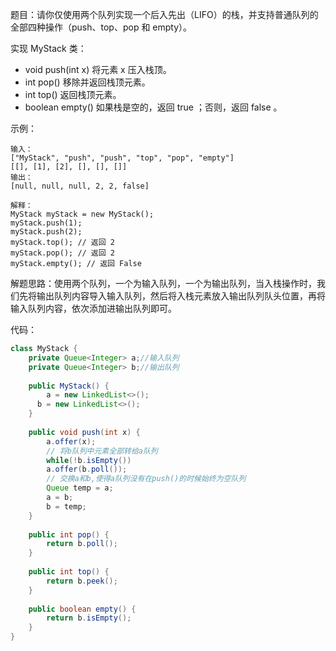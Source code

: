题目：请你仅使用两个队列实现一个后入先出（LIFO）的栈，并支持普通队列的全部四种操作（push、top、pop 和 empty）。

实现 MyStack 类：

- void push(int x) 将元素 x 压入栈顶。
- int pop() 移除并返回栈顶元素。
- int top() 返回栈顶元素。
- boolean empty() 如果栈是空的，返回 true ；否则，返回 false 。

示例：

```shell
输入：
["MyStack", "push", "push", "top", "pop", "empty"]
[[], [1], [2], [], [], []]
输出：
[null, null, null, 2, 2, false]

解释：
MyStack myStack = new MyStack();
myStack.push(1);
myStack.push(2);
myStack.top(); // 返回 2
myStack.pop(); // 返回 2
myStack.empty(); // 返回 False
```

解题思路：使用两个队列，一个为输入队列，一个为输出队列，当入栈操作时，我们先将输出队列内容导入输入队列，然后将入栈元素放入输出队列队头位置，再将输入队列内容，依次添加进输出队列即可。

代码：

```java
class MyStack {
    private Queue<Integer> a;//输入队列
    private Queue<Integer> b;//输出队列
  
    public MyStack() {
	    a = new LinkedList<>();
  	  b = new LinkedList<>();
    }
    
    public void push(int x) {
        a.offer(x);
        // 将b队列中元素全部转给a队列
        while(!b.isEmpty())
        a.offer(b.poll());
        // 交换a和b,使得a队列没有在push()的时候始终为空队列
        Queue temp = a;
        a = b;
        b = temp;
    }
    
    public int pop() {
    	return b.poll();
    }
    
    public int top() {
    	return b.peek();
    }
    
    public boolean empty() {
    	return b.isEmpty();
    }
}
```

